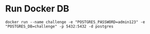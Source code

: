 # Run Docker DB
```docker run --name challenge -e "POSTGRES_PASSWORD=admin123" -e "POSTGRES_DB=challenge" -p 5432:5432 -d postgres```